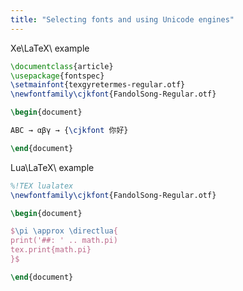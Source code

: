 ```yaml
---
title: "Selecting fonts and using Unicode engines"
---
```



Xe\LaTeX\ example

```latex
\documentclass{article}
\usepackage{fontspec}
\setmainfont{texgyretermes-regular.otf}
\newfontfamily\cjkfont{FandolSong-Regular.otf}

\begin{document}

ABC → αβγ → {\cjkfont 你好}

\end{document}
```

Lua\LaTeX\ example

```latex
%!TEX lualatex
\newfontfamily\cjkfont{FandolSong-Regular.otf}

\begin{document}

$\pi \approx \directlua{
print('##: ' .. math.pi)
tex.print{math.pi}
}$

\end{document}
```
